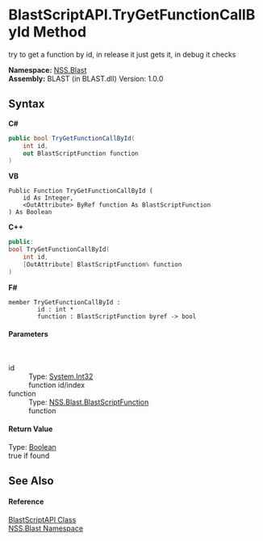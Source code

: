 # BlastScriptAPI.TryGetFunctionCallById Method 
 

try to get a function by id, in release it just gets it, in debug it checks

**Namespace:**&nbsp;<a href="88b55311-4a89-0894-e27a-e157e443c7f7.md">NSS.Blast</a><br />**Assembly:**&nbsp;BLAST (in BLAST.dll) Version: 1.0.0

## Syntax

**C#**<br />
``` C#
public bool TryGetFunctionCallById(
	int id,
	out BlastScriptFunction function
)
```

**VB**<br />
``` VB
Public Function TryGetFunctionCallById ( 
	id As Integer,
	<OutAttribute> ByRef function As BlastScriptFunction
) As Boolean
```

**C++**<br />
``` C++
public:
bool TryGetFunctionCallById(
	int id, 
	[OutAttribute] BlastScriptFunction% function
)
```

**F#**<br />
``` F#
member TryGetFunctionCallById : 
        id : int * 
        function : BlastScriptFunction byref -> bool 

```


#### Parameters
&nbsp;<dl><dt>id</dt><dd>Type: <a href="https://docs.microsoft.com/dotnet/api/system.int32" target="_blank" rel="noopener noreferrer">System.Int32</a><br />function id/index</dd><dt>function</dt><dd>Type: <a href="4c6d14f4-14ae-a622-3763-13b615f5d263.md">NSS.Blast.BlastScriptFunction</a><br />function</dd></dl>

#### Return Value
Type: <a href="https://docs.microsoft.com/dotnet/api/system.boolean" target="_blank" rel="noopener noreferrer">Boolean</a><br />true if found

## See Also


#### Reference
<a href="e6f5a4bb-3337-aec4-3768-690bdad3c62b.md">BlastScriptAPI Class</a><br /><a href="88b55311-4a89-0894-e27a-e157e443c7f7.md">NSS.Blast Namespace</a><br />